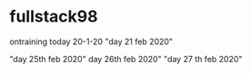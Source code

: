 
# fullstack98
ontraining
today 20-1-20
"day 21 feb 2020"

"day 25th feb 2020"
day 26th feb 2020"
"day 27 th feb 2020"